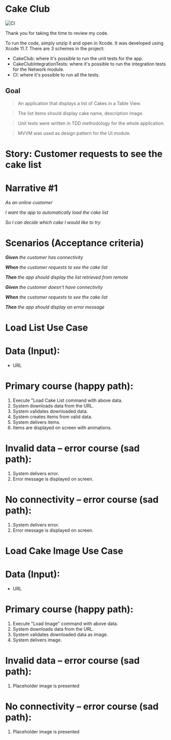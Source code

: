 # **Cake Club**
![CI](https://github.com/viniciusml/CakeClub/workflows/CI/badge.svg)

Thank you for taking the time to review my code.

To run the code, simply unzip it and open in Xcode. It was developed using Xcode 11.7. There are 3 schemes in the project:

- CakeClub: where it's possible to run the unit tests for the app.
- CakeClubIntegrationTests: where it's possible to run the integration tests for the Network module.
- CI: where it's possible to run all the tests.

## **Goal**

> An application that displays a list of Cakes in a Table View.

> The list items should display cake name, description image.

> Unit tests were written in TDD methodology for the whole application.

> MVVM was used as design pattern for the UI module.

# **Story: Customer requests to see the cake list**

# **Narrative #1**

*As an online customer*

*I want the app to automatically load the cake list*

*So I can decide which cake I would like to try*

# **Scenarios (Acceptance criteria)**

***Given** the customer has connectivity*

***When** the customer requests to see the cake list*

***Then** the app should display the list retrieved from remote*

***Given** the customer doesn't have connectivity*

***When** the customer requests to see the cake list*

***Then** the app should display an error message*

# **Load List Use Case**

# **Data (Input):**

- URL

# **Primary course (happy path):**

1. Execute "Load Cake List command with above data.
2. System downloads data from the URL.
3. System validates downloaded data.
4. System creates items from valid data.
5. System delivers items.
6. Items are displayed on screen with animations.

# **Invalid data – error course (sad path):**

1. System delivers error.
2.  Error message is displayed on screen.

# **No connectivity – error course (sad path):**

1. System delivers error.
2. Error message is displayed on screen.

# **Load Cake Image Use Case**

# **Data (Input):**

- URL

# **Primary course (happy path):**

1. Execute "Load Image" command with above data.
2. System downloads data from the URL.
3. System validates downloaded data as image.
4. System delivers image.

# **Invalid data – error course (sad path):**

1. Placeholder image is presented

# **No connectivity – error course (sad path):**

1. Placeholder image is presented

